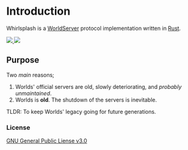 # Introduction
Whirlsplash is a [WorldServer](http://dev.worlds.net/private/GammaDocs/WorldServer.html) protocol implementation written in [Rust](https://www.rust-lang.org/).

<a href="https://discord.com/invite/8hn6padWF6" title="Discord">
	<img src="https://img.shields.io/discord/821938182274154506">
</a>
<a href="./LICENSE" title="License">
	<img src="https://img.shields.io/github/license/Whirlsplash/whirl">
</a>

## Purpose
Two *main* reasons;
1. Worlds' official servers are old, slowly deteriorating, and *probably unmaintained*.
2. Worlds is **old**. The shutdown of the servers is inevitable.

TLDR: To keep Worlds' legacy going for future generations.

### License
[GNU General Public Liense v3.0](https://github.com/Whirlsplash/whirl/blob/master/LICENSE)
